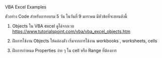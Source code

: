 VBA Excel Examples

ตัวอย่าง Code สำหรับการอบรม 5 วัน 
ในวันที่ 9 มกราคม มีหัวข้อที่จะสอนดังนี้ 

1) Objects ใน VBA excel ดูได้จากเวบ https://www.tutorialspoint.com/vba/vba_excel_objects.htm 

2) ฝึกการใช้งาน Objects ให้คล่องตัว เริ่มจากการใช้งาน workbooks , worksheets, cells 

3) ฝึกการกำหนด Properties ง่าย ๆ ใน cell หรือ Range ที่ต้องการ 



